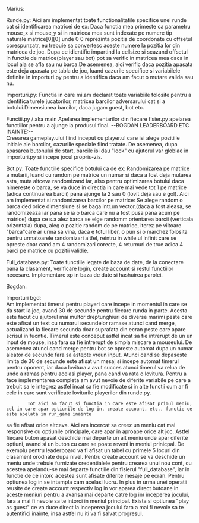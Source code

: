 Marius:

Runde.py:
	Aici am implementat toate  functionalitatile specifice unei runde cat si identificarea matricei de ex:
Daca functia mea primeste ca parametru mouse_x si mouse_y si in matricea mea sunt indexate pe numere tip naturale
matrice[0][0] unde 0 0 reprezinta pozitia de coordonate cu offsetul corespunzatr, eu trebuie sa convertesc aceste numere la pozitia lor 
din matricea de joc.
Dupa ce idientific impartind la cellsize si scazand offsetul in functie de matrice(player sau bot) pot sa verific in matricea mea daca in locul ala
se afla sau nu barca.De asemenea, aici verific daca pozitia apasata este deja apasata pe tabla de joc, luand cazurile specifice si 
variabilele definite in importuri.py pentru a identifica daca am facut o mutare valida sau nu.
 
Importuri.py:
	Functia in care mi.am declarat toate variabiile folosite pentru a identifica turele jucatorilor, matricea barcilor adversarului cat si
a botului.Dimensiunea barcilor, daca jugam guest, bot etc.

Functii.py / aka main
	Apelarea implementarilor din fiecare fisier.py apelarea functiilor pentru a ajunge la produsul final.
	--BOGDAN LEADERBOARD ETC INAINTE:--		
	Creearea gameplay.ului fiind inceput cu player.ul care isi alege pozitiile initiale ale barcilor, cazurilie speciale fiind tratate.
	De asemenea, dupa apasarea butonului de start, barcile isi dau "lock" cu ajutorul var globlae in importuri.py si incepe jocul propriu-zis.
 
Bot.py:
	Toate functiile specifice botului ca de ex: Randomizarea pe matrice a mutarii, luand cu random pe matrice un numar
si daca a fost deja mutarea asta, muta altceva randomizand iar, also pentru optimizarea botului daca nimereste o barca, se va duce in directia in 
care mai vede tot 1 pe matrice (adica continuarea barcii) pana ajunge la 2 sau 0 (lovit deja sau e gol).
	Aici am implementat si randomizarea barcilor pe matrice:
Se alege random o barca ded orice dimensiune si se baga intr.un vector,(daca a fost aleasa, se randomizeaza iar pana se ia o barca care nu a fost pusa pana acum
pe matrice) dupa ce s.a alez barca se elge randomm orientarea barcii (verticala orizontala) dupa, aleg o pozitie random de pe matrice, iterez pe viitoare "barca"care 
ar urma sa vina, daca e totul liber, o pun si o marchez folosita pentru urmatoarele randomizari altfel, reintru in while.ul infinit care se opreste doar cand am 4 randomizari
corecte, 4 returnuri de true adica 4 barci pe matrice cu pozitii validie.

Full_database.py:
	Toate functiile legate de baza de date, de la conectare pana la clasament, verificare login, create account si restul functiilor
necesare. Implementare xp in baza de date si hashuirea parolei.


Bogdan:

Importuri bgd: 	
		Am implementat timerul pentru playeri care incepe in momentul in care se da start la joc, avand 30 de secunde pentru fiecare runda in parte.
  Acesta este facut cu ajutorul mai multor dreptunghiuri de diverse marimi peste care este afisat un text cu numarul secundelor ramase atunci cand merge, actualizand la fiecare
  secunda doar suprafata din ecran peste care apare scrisul in fucntie. Timerul este conceput astfel incat sa fie intrerupt de un un input de mouse, insa fara sa fie intrerupt de simpla
  miscare a mouseului. De asemenea atunci cand merge pentru bot se opreste automat dupa un numar aleator de secunde fara sa astepte vreun input. Atunci cand se depaseste limita de 30
  de secunde este afisat un mesaj si incepe automat timerul pentru oponent, iar daca lovitura a avut succes atunci timerul va relua de unde a ramas pentru acelasi player, pana cand 
  va rata o lovitura. Pentru a face implementarea completa am avut nevoie de diferite variabile pe care a trebuit sa le integrez astfel incat sa fie modificate si in alte functii
  cum ar fi cele in care sunt verificate loviturile playerilor din runde.py.

    		Tot aici am facut si functia in care este afisat primul meniu, cel in care apar optiunile de log in, create account, etc., functie ce este apelata in run_game inainte
sa fie afisat orice altceva. Aici am incercat sa creez un meniu cat mai responsive cu optiunile principale, care apar in aproape orice alt joc. Astfel fiecare buton apasat deschide
mai departe un alt meniu unde apar diferite optiuni, avand si un buton cu care se poate reveni in meniul prinicpal. De exemplu pentru leaderboard va fi afisat un tabel cu primele 5
locuri din clasament orodnate dupa nivel. Pentru create account se va deschide un meniu unde trebuie furnizate credentialele pentru crearea unui nou cont, cu acestea apelandu-se mai
departe functiile din fisierul "full_database", iar in functie de ce intorc acestea sunt afisate diferite mesaje pe ecran. Pentru optiunea log in se intampla cam acelasi lucru. In plus
in urma unei operatii reusite de create account respectiv log in vor aparea direct butoane in aceste meniuri pentru a avansa mai departe catre log in/ inceperea jocului, fara a mai fi
nevoie sa te intorci in meniul principal. Exista si optiunea "play as guest" ce va duce direct la inceperea jocului fara a mai fi nevoie sa te autentifici inainte, insa astfel
nu iti va fi salvat progresul.
		
 
		
